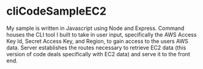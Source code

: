 # cliCodeSampleEC2
My sample is written in Javascript using Node and Express. Command houses the CLI tool I built to take in user input, specifically the AWS Access Key Id, Secret Access Key, and Region, to gain access to the users AWS data. Server establishes the routes necessary to retrieve EC2 data (this version of code deals specifically with EC2 data) and serve it to the front end. 
